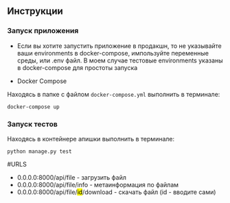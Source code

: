 ## <a name="guides"></a> Инструкции

### <a name="launch-app"></a> Запуск приложения

 * Если вы хотите запустить приложение в продакшн, то не указывайте ваши environments в docker-compose, импользуйте переменные среды, или .env файл. В моем случае тестовые environments указаны в docker-compose для простоты запуска
 
 * Docker Compose

Находясь в папке с файлом `docker-compose.yml` выполнить в терминале:

	docker-compose up

### <a name="launch-app"></a> Запуск тестов

Находясь в контейнере апишки выполнить в терминале:

	python manage.py test


#URLS 

* 0.0.0.0:8000/api/file - загрузить файл
* 0.0.0.0:8000/api/file/info - метаинформация по файлам
* 0.0.0.0:8000/api/file/<mark>id</mark>/download - скачать файл
(id - вводите сами)
